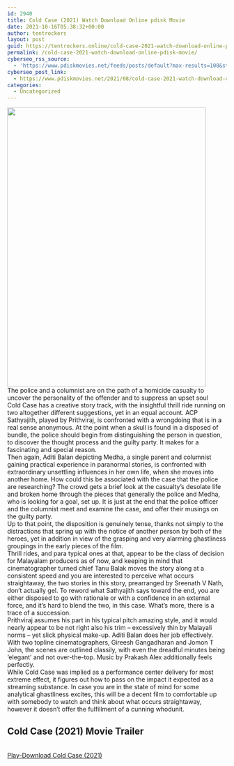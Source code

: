 ```yaml
---
id: 2940
title: Cold Case (2021) Watch Download Online pdisk Movie
date: 2021-10-16T05:38:32+00:00
author: tentrockers
layout: post
guid: https://tentrockers.online/cold-case-2021-watch-download-online-pdisk-movie/
permalink: /cold-case-2021-watch-download-online-pdisk-movie/
cyberseo_rss_source:
  - 'https://www.pdiskmovies.net/feeds/posts/default?max-results=100&start-index=701'
cyberseo_post_link:
  - https://www.pdiskmovies.net/2021/08/cold-case-2021-watch-download-online.html
categories:
  - Uncategorized
---
```

<div class="separator">
  <a href="https://1.bp.blogspot.com/-16mYQr_eOvk/YSs6Ivxa6yI/AAAAAAAAAeU/3OowerF0UUk5S2GfXmPzZgLKQbtcteJKwCLcBGAsYHQ/s585/Cold%2BCase%2B%25282021%2529%2BWatch%2BDownload%2BOnline%2Bpdisk%2BMovie.jpg" imageanchor="1"><img loading="lazy" border="0" data-original-height="585" data-original-width="417" height="640" src="https://1.bp.blogspot.com/-16mYQr_eOvk/YSs6Ivxa6yI/AAAAAAAAAeU/3OowerF0UUk5S2GfXmPzZgLKQbtcteJKwCLcBGAsYHQ/w456-h640/Cold%2BCase%2B%25282021%2529%2BWatch%2BDownload%2BOnline%2Bpdisk%2BMovie.jpg" width="456" /></a>
</div>



<div>
  <div>
    <span>The police and a columnist are on the path of a homicide casualty to uncover the personality of the offender and to suppress an upset soul&nbsp;</span>
  </div>
  
  <div>
    <span>Cold Case has a creative story track, with the insightful thrill ride running on two altogether different suggestions, yet in an equal account. ACP Sathyajith, played by Prithviraj, is confronted with a wrongdoing that is in a real sense anonymous. At the point when a skull is found in a disposed of bundle, the police should begin from distinguishing the person in question, to discover the thought process and the guilty party. It makes for a fascinating and special reason.&nbsp;</span>
  </div>
  
  <div>
    <span>Then again, Aditi Balan depicting Medha, a single parent and columnist gaining practical experience in paranormal stories, is confronted with extraordinary unsettling influences in her own life, when she moves into another home. How could this be associated with the case that the police are researching? The crowd gets a brief look at the casualty&#8217;s desolate life and broken home through the pieces that generally the police and Medha, who is looking for a goal, set up. It is just at the end that the police officer and the columnist meet and examine the case, and offer their musings on the guilty party.&nbsp;</span>
  </div>
  
  <div>
    <span>Up to that point, the disposition is genuinely tense, thanks not simply to the distractions that spring up with the notice of another person by both of the heroes, yet in addition in view of the grasping and very alarming ghastliness groupings in the early pieces of the film.&nbsp;</span>
  </div>
  
  <div>
    <span>Thrill rides, and para typical ones at that, appear to be the class of decision for Malayalam producers as of now, and keeping in mind that cinematographer turned chief Tanu Balak moves the story along at a consistent speed and you are interested to perceive what occurs straightaway, the two stories in this story, prearranged by Sreenath V Nath, don&#8217;t actually gel. To reword what Sathyajith says toward the end, you are either disposed to go with rationale or with a confidence in an external force, and it&#8217;s hard to blend the two, in this case. What&#8217;s more, there is a trace of a succession.&nbsp;</span>
  </div>
  
  <div>
    <span>Prithviraj assumes his part in his typical pitch amazing style, and it would nearly appear to be not right also his trim &#8211; excessively thin by Malayali norms &#8211; yet slick physical make-up. Aditi Balan does her job effectively. With two topline cinematographers, Gireesh Gangadharan and Jomon T John, the scenes are outlined classily, with even the dreadful minutes being &#8216;elegant&#8217; and not over-the-top. Music by Prakash Alex additionally feels perfectly.&nbsp;</span>
  </div>
  
  <div>
    <span>While Cold Case was implied as a performance center delivery for most extreme effect, it figures out how to pass on the impact it expected as a streaming substance. In case you are in the state of mind for some analytical ghastliness excites, this will be a decent film to comfortable up with somebody to watch and think about what occurs straightaway, however it doesn&#8217;t offer the fulfillment of a cunning whodunit.</span>
  </div>
</div>

<div>
  <h2>
    <span>Cold Case (2021) Movie Trailer</span>
  </h2>
</div>

  
<a href="https://kofilink.com/1/bnYyaXhwMDAzOXN5?dn=1" onclick="window.open('https://kofilink.com/1/bnYyaXhwMDAzOXN5?dn=1','popup','width=600,height=600'); return false;" target="popup" rel="noopener"><br /> Play-Download Cold Case (2021)<br /> </a>